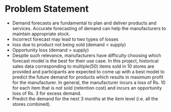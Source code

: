# Problem Statement
* Demand forecasts are fundamental to plan and deliver products and services. Accurate forecasting of demand can help the manufacturers to maintain appropriate stock.
* Incorrect forecast may lead to  two types of losses 
*   loss due to product not being sold (demand < supply)
*   Opportunity loss (demand > supply)
* Despite such relevance, manufacturers have difficulty choosing which forecast model is the best for their use case. In this project, historical sales data corresponding to multiple(50) items sold in 10 stores are provided and participants are expected to come up with a best model to predict the future demand for products which results in maximum profit for the manufacturer. In general, the manufacturer incurs a loss of Rs. 10 for each item that is not sold (retention cost) and incurs an opportunity loss of Rs. 3 for excess demand. 
* Predict the demand for the next 3 months at the item level (i.e. all the stores combined).
